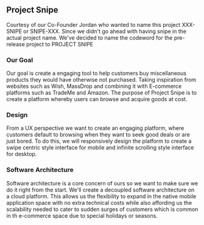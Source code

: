 ## Project Snipe

Courtesy of our Co-Founder Jordan who wanted to name this project XXX-SNIPE or SNIPE-XXX. Since we didn't go ahead with
having snipe in the actual project name. We've decided to name the codeword for the pre-release project to PROJECT SNIPE

### Our Goal

Our goal is create a engaging tool to help customers buy miscellaneous products they would have otherwise not purchased.
Taking inspiration from websites such as Wish, MassDrop and combining it with E-commerce platforms such as TradeMe and Amazon. 
The purpose of Project Snipe is to create a platform whereby users can browse and acquire goods at cost. 

### Design

From a UX perspective we want to create an engaging platform, where customers default to browsing when they want to seek
good deals or are just bored. To do this, we will responsively design the platform to create a swipe centric style interface for mobile
and infinite scrolling style interface for desktop.

### Software Architecture

Software architecture is a core concern of ours so we want to make sure we do it right from the start. We'll create a 
decoupled software architecture on a cloud platform. This allows us the flexibility to expand in the native mobile application space
with no extra technical costs while also affording us the scalability needed to cater to sudden surges of customers which 
is common in th e-commerce space due to special holidays or seasons.